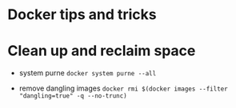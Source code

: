 # Docker tips and tricks

# Clean up and reclaim space 
* system purne
`docker system purne --all`

* remove dangling images
`docker rmi $(docker images --filter "dangling=true" -q --no-trunc)`

